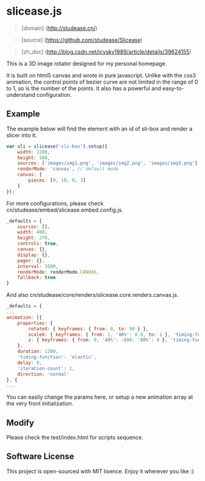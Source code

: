 # slicease.js

> [domain] (http://studease.cn/)

> [source] (https://github.com/studease/Slicease)

> [zh_doc] (http://blog.csdn.net/icysky1989/article/details/39624155)

This is a 3D image rotator designed for my personal homepage. 

It is built on html5 canvas and wrote in pure javascript. Unlike with the css3 animation, the control points of bezier curve are not limited in the range of 0 to 1, so is the number of the points. It also has a powerful and easy-to-understand configuration.


## Example

The example below will find the element with an id of sli-box and render a slicer into it.

```js
var sli = slicease('sli-box').setup({
	width: 1200,
	height: 500,
	sources: ['images/img1.png', 'images/img2.png', 'images/img3.png'],
	renderMode: 'canvas', // default mode
	canvas: {
		pieces: [9, 10, 8, 3]
	}
});
```

For more configurations, please check cn/studease/embed/slicease.embed.config.js.

```js
_defaults = {
	sources: [],
	width: 480,
	height: 270,
	controls: true,
	canvas: {},
	display: {},
	pager: {},
	interval: 3500,
	renderMode: renderMode.CANVAS,
	fallback: true
}
```

And also cn/studease/core/renders/slicease.core.renders.canvas.js.

```js
_defaults = {
...
animation: [{
	properties: {
		rotateX: { keyframes: { from: 0, to: 90 } },
		scaleX: { keyframes: { from: 1, '40%': 0.9, to: 1 }, 'timing-function': 'linear' },
		z: { keyframes: { from: 0, '40%': -800, '80%': 0 }, 'timing-function': 'ease-out' }
	},
	duration: 1200,
	'timing-function': 'elastic',
	delay: 0,
	'iteration-count': 1,
	direction: 'normal'
}, {
...
```

You can easily change the params here, or setup a new animation array at the very front initialization.


## Modify

Please check the test/index.html for scripts sequence.


## Software License

This project is open-sourced with MIT lisence. Enjoy it wherever you like :)
